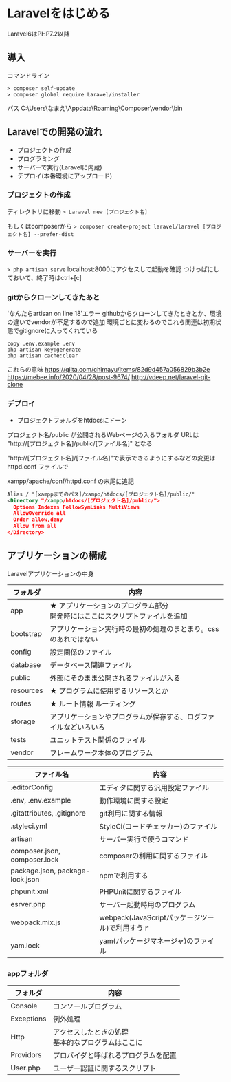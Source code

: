 # Laravelをはじめる

Laravel6はPHP7.2以降

## 導入
コマンドライン

```
> composer self-update
> composer global require Laravel/installer
```

パス C:\Users\なまえ\Appdata\Roaming\Composer\vendor\bin

## Laravelでの開発の流れ

* プロジェクトの作成
* プログラミング
* サーバーで実行(Laravelに内蔵)
* デプロイ(本番環境にアップロード)

### プロジェクトの作成
ディレクトリに移動
`> Laravel new [プロジェクト名]`

もしくはcomposerから
`> composer create-project laravel/laravel [プロジェクト名] --prefer-dist`

### サーバーを実行
`> php artisan serve`
localhost:8000にアクセスして起動を確認
つけっぱにしておいて、終了時はctrl+[c]

### gitからクローンしてきたあと
'なんたらartisan on line 18'エラー
githubからクローンしてきたときとか、環境の違いでvendorが不足するので追加
環境ごとに変わるのでこれら関連は初期状態でgitignoreに入ってくれている

```
copy .env.example .env
php artisan key:generate
php artisan cache:clear
```

これらの意味
https://qiita.com/chimayu/items/82d9d457a056829b3b2e
https://mebee.info/2020/04/28/post-9674/
http://vdeep.net/laravel-git-clone

### デプロイ
* プロジェクトフォルダをhtdocsにドーン

プロジェクト名/public が公開されるWebページの入るフォルダ
URLは "http://[プロジェクト名]/public/[ファイル名]" となる

"http://[プロジェクト名]/[ファイル名]"で表示できるようにするなどの変更は httpd.conf ファイルで

xampp/apache/conf/httpd.conf の末尾に追記

```xml
Alias / "[xamppまでのパス]/xampp/htdocs/[プロジェクト名]/public/"
<Directory "/xampp/htdocs/[プロジェクト名]/public/">
  Options Indexes FollowSymLinks MultiViews
  AllowOverride all
  Order allow,deny
  Allow from all
</Directory>
```

## アプリケーションの構成
Laravelアプリケーションの中身

| フォルダ   | 内容 |
|-          |- |
| app       | ★ アプリケーションのプログラム部分<br>開発時にはここにスクリプトファイルを追加
| bootstrap | アプリケーション実行時の最初の処理のまとまり。cssのあれではない
| config    | 設定関係のファイル
| database  | データベース関連ファイル
| public    | 外部にそのまま公開されるファイルが入る
| resources | ★ プログラムに使用するリソースとか
| routes    | ★ ルート情報 ルーティング
| storage   | アプリケーションやプログラムが保存する、ログファイルなどいろいろ
| tests     | ユニットテスト関係のファイル
| vendor    | フレームワーク本体のプログラム

| ファイル名                       | 内容 |
|-                                |- |
| .editorConfig                   | エディタに関する汎用設定ファイル
| .env, .env.example              | 動作環境に関する設定
| .gitattributes, .gitignore      | git利用に関する情報
| .styleci.yml                    | StyleCi(コードチェッカー)のファイル
| artisan                         | サーバー実行で使うコマンド
| composer.json, composer.lock    | composerの利用に関するファイル
| package.json, package-lock.json | npmで利用する
| phpunit.xml                     | PHPUnitに関するファイル
| esrver.php                      | サーバー起動時用のプログラム
| webpack.mix.js                  | webpack(JavaScriptパッケージツール)で利用すうｒ
| yam.lock                        | yam(パッケージマネージャ)のファイル

### appフォルダ

| フォルダ    | 内容 |
|-           |- |
| Console    | コンソールプログラム
| Exceptions | 例外処理
| Http       | アクセスしたときの処理<br>基本的なプログラムはここに
| Providors  | プロバイダと呼ばれるプログラムを配置
| User.php   | ユーザー認証に関するスクリプト